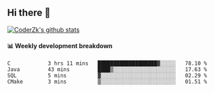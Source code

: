 ## Hi there 👋

[![CoderZk's github stats](https://github-readme-stats.vercel.app/api?username=zhoukuo123&show_icons=true&count_private=true)](https://github.com/anuraghazra/github-readme-stats)

#### :bar_chart: Weekly development breakdown

<!--START_SECTION:waka-->
```text
C            3 hrs 11 mins   ███████████████████▓░░░░░   78.10 % 
Java         43 mins         ████▒░░░░░░░░░░░░░░░░░░░░   17.63 % 
SQL          5 mins          ▓░░░░░░░░░░░░░░░░░░░░░░░░   02.29 % 
CMake        3 mins          ▒░░░░░░░░░░░░░░░░░░░░░░░░   01.51 % 
```
<!--END_SECTION:waka-->
